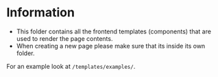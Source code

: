 # Information
- This folder contains all the frontend templates (components) that are used to render the page contents.
- When creating a new page please make sure that its inside its own folder.

For an example look at ```/templates/examples/```.